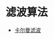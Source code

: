 # 滤波算法

- [卡尔曼滤波](https://www.bilibili.com/video/BV1Rh41117MT/?spm_id_from=333.999.top_right_bar_window_custom_collection.content.click&vd_source=78bfb3dde5a45bd3d8ae413496992993)